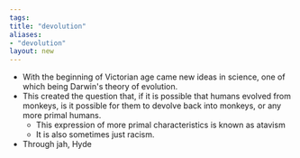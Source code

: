 ```yaml
---
tags: 
title: "devolution"
aliases:
- "devolution"
layout: new
---
```


- With the beginning of Victorian age came new ideas in science, one of which being Darwin's theory of evolution.
- This created the question that, if it is possible that humans evolved from monkeys, is it possible for them to devolve back into monkeys, or any more primal humans.
    - This expression of more primal characteristics is known as atavism
    - It is also sometimes just racism.
- Through jah, Hyde 